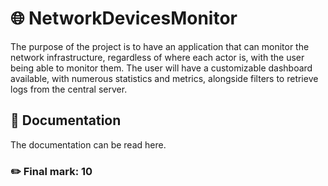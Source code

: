 # 🌐 NetworkDevicesMonitor

The purpose of the project is to have an application that can monitor the network infrastructure,
regardless of where each actor is, with the user being able to monitor them. The
user will have a customizable dashboard available, with numerous statistics and
metrics, alongside filters to retrieve logs from the central server.

## 📖 Documentation

The documentation can be read here.

### ✏️ Final mark: 10
